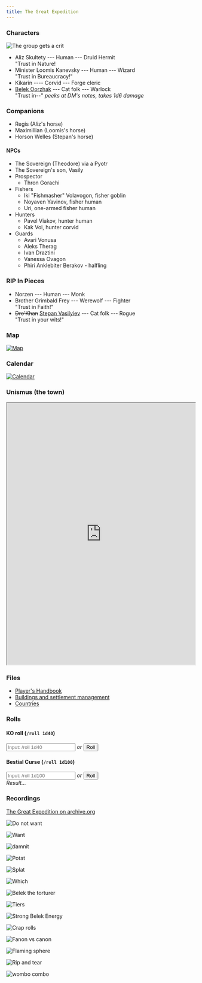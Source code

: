 ```yaml
---
title: The Great Expedition
---
```


### Characters

![The group gets a crit](memes/The_Group_gets_a_crit.gif)

* Aliz Skultety --- Human --- Druid Hermit  
  "Trust in Nature!
* Minister Loomis Kanevsky --- Human --- Wizard  
  "Trust in Bureaucracy!"
* Kikarin ---- Corvid --- Forge cleric
* [Belek Oorzhak](belek) --- Cat folk --- Warlock  
  "Trust in--" *peeks at DM's notes, takes 1d6 damage*

### Companions

* Regis (Aliz's horse)
* Maximillian (Loomis's horse)
* Horson Welles (Stepan's horse)

#### NPCs

* The Sovereign (Theodore) via a Pyotr
* The Sovereign's son, Vasily
* Prospector
    * Thron Gorachi
* Fishers
    * Iki "Fishmasher" Volavogon, fisher goblin
    * Noyaven Yavinov, fisher human
    * Uri, one-armed fisher human
* Hunters
    * Pavel Viakov, hunter human
    * Kak Voi, hunter corvid
* Guards
    * Avari Vonusa
    * Aleks Therag
    * Ivan Draztini
    * Vanessa Ovagon
    * Phiri Anklebiter Berakov - halfling

### RIP In Pieces

* Norzen --- Human --- Monk
* Brother Grimbald Frey --- Werewolf --- Fighter  
  "Trust in Faith!"
* ~~Dro'Khan~~ [Stepan Vasilyiev](stepan.pdf) --- Cat folk --- Rogue  
  "Trust in your wits!"

### Map

[![Map](map.jpg)](map.jpg)

### Calendar

[![Calendar](calendar.jpg)](calendar.jpg)

### Unismus (the town)

<iframe src="https://docs.google.com/spreadsheets/d/e/2PACX-1vRu8zqSDyM6qT0QrkKAswTpD0BxXuEtxZifYBZhRDrMvWEYI_sjAK1TySbaRcRCkMrlwQL8wI1qxuYa/pubhtml?gid=0&amp;single=true&amp;widget=true&amp;headers=false" style="width: 100%; height: 700px;"></iframe>

### Files

* [Player's Handbook](players-handbook.pdf)
* [Buildings and settlement management](buildings.pdf)
* [Countries](countries.pdf)

### Rolls

<div class="ko-roll">
<h4>KO roll (<code>/roll 1d40</code>)</h4>
<input type="number" placeholder="Input: /roll 1d40" onchange="koRoll(this.value) "/> <em>or</em> <button onclick="koRoll(-1)">Roll</button><br/>
<span class="description"></span>
</div>

<div class="bc-roll">
<h4>Bestial Curse (<code>/roll 1d100</code>)</h4>
<input type="number" placeholder="Input: /roll 1d100" onkeyup="bcRoll(this.value)" /> <em>or</em> <button onclick="bcRoll(-1)">Roll</button><br/>
<em class="title">Result...</em><br/>
<span class="description"></span>
</div>

<script src="rolls.js"></script>

### Recordings

[The Great Expedition on archive.org](https://archive.org/details/the-great-expedition)

![Do not want](memes/grrcats.png)

![Want](memes/Ernst-Stravo-Blofeld_soy3re.jpg)

![damnit](memes/damnit.png)

![Potat](memes/dog-explain-your-smolness-am-potat-i-am-potato.jpg)

![Splat](memes/splat.gif)

![Which](memes/Which_loomis_are_you_today.png)

![Belek the torturer](memes/belek-the-torturer.gif)

![Tiers](memes/tiers.png)

![Strong Belek Energy](memes/bs-belek-meme.jpg)

![Crap rolls](memes/crap-rolls.png)

![Fanon vs canon](memes/FANON_VS_CANON.jpg)

![Flaming sphere](memes/FLAMING_SPHERE.jpg)

![Rip and tear](memes/Rip_and_tear.png)

![wombo combo](memes/WHOMBO_COMBO.jpg)
